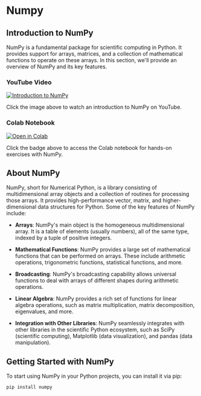 # Numpy

## Introduction to NumPy

NumPy is a fundamental package for scientific computing in Python. It provides support for arrays, matrices, and a collection of mathematical functions to operate on these arrays. In this section, we'll provide an overview of NumPy and its key features.

### YouTube Video

[![Introduction to NumPy](https://img.youtube.com/vi/YBvInpw5QZQ/0.jpg)](https://youtu.be/LHzBHo-XZnw)

Click the image above to watch an introduction to NumPy on YouTube.

### Colab Notebook

[![Open in Colab](https://colab.research.google.com/assets/colab-badge.svg)](https://colab.research.google.com/drive/10sP00m4NvdkCdnf7HmkcrwPXavvICyir?usp=sharing)

Click the badge above to access the Colab notebook for hands-on exercises with NumPy.

## About NumPy

NumPy, short for Numerical Python, is a library consisting of multidimensional array objects and a collection of routines for processing those arrays. It provides high-performance vector, matrix, and higher-dimensional data structures for Python. Some of the key features of NumPy include:

- **Arrays**: NumPy's main object is the homogeneous multidimensional array. It is a table of elements (usually numbers), all of the same type, indexed by a tuple of positive integers.

- **Mathematical Functions**: NumPy provides a large set of mathematical functions that can be performed on arrays. These include arithmetic operations, trigonometric functions, statistical functions, and more.

- **Broadcasting**: NumPy's broadcasting capability allows universal functions to deal with arrays of different shapes during arithmetic operations.

- **Linear Algebra**: NumPy provides a rich set of functions for linear algebra operations, such as matrix multiplication, matrix decomposition, eigenvalues, and more.

- **Integration with Other Libraries**: NumPy seamlessly integrates with other libraries in the scientific Python ecosystem, such as SciPy (scientific computing), Matplotlib (data visualization), and pandas (data manipulation).

## Getting Started with NumPy

To start using NumPy in your Python projects, you can install it via pip:

```bash
pip install numpy
